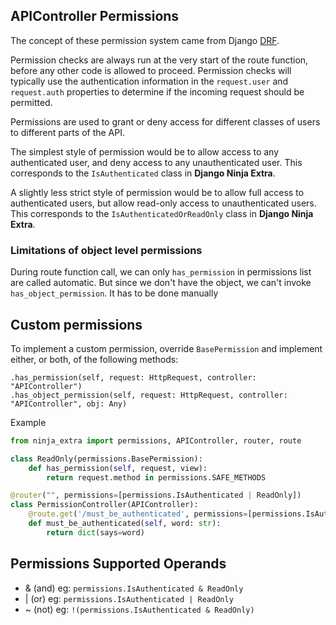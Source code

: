 ## APIController Permissions
The concept of these permission system came from Django [DRF](https://www.django-rest-framework.org/api-guide/permissions/).

Permission checks are always run at the very start of the route function, 
before any other code is allowed to proceed. 
Permission checks will typically use the authentication information 
in the `request.user` and `request.auth` properties to determine 
if the incoming request should be permitted.

Permissions are used to grant or deny access for 
different classes of users to different parts of the API.

The simplest style of permission would be to allow access 
to any authenticated user, and deny access to any unauthenticated user. 
This corresponds to the `IsAuthenticated` class in **Django Ninja Extra**.

A slightly less strict style of permission would be to 
allow full access to authenticated users, 
but allow read-only access to unauthenticated users. 
This corresponds to the `IsAuthenticatedOrReadOnly` class in **Django Ninja Extra**.

### Limitations of object level permissions
During route function call, we can only `has_permission` in permissions list are called automatic. 
But since we don't have the object, we can't invoke `has_object_permission`. It has to be done manually

## Custom permissions

To implement a custom permission, override `BasePermission` and implement either, or both, of the following methods:

    .has_permission(self, request: HttpRequest, controller: "APIController")
    .has_object_permission(self, request: HttpRequest, controller: "APIController", obj: Any)
Example

```python
from ninja_extra import permissions, APIController, router, route

class ReadOnly(permissions.BasePermission):
    def has_permission(self, request, view):
        return request.method in permissions.SAFE_METHODS

@router("", permissions=[permissions.IsAuthenticated | ReadOnly])
class PermissionController(APIController):
    @route.get('/must_be_authenticated', permissions=[permissions.IsAuthenticated])
    def must_be_authenticated(self, word: str):
        return dict(says=word)
```
## Permissions Supported Operands
- & (and) eg: `permissions.IsAuthenticated & ReadOnly`
- | (or) eg: `permissions.IsAuthenticated | ReadOnly`
- ~ (not) eg: `!(permissions.IsAuthenticated & ReadOnly)`